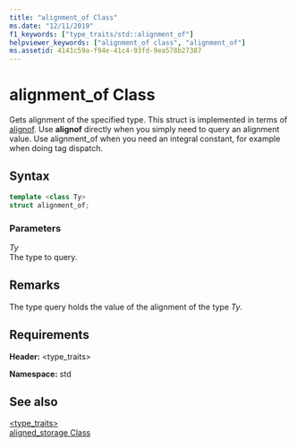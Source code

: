 ```yaml
---
title: "alignment_of Class"
ms.date: "12/11/2019"
f1_keywords: ["type_traits/std::alignment_of"]
helpviewer_keywords: ["alignment_of class", "alignment_of"]
ms.assetid: 4141c59a-f94e-41c4-93fd-9ea578b27387
---
```

# alignment_of Class

Gets alignment of the specified type. This struct is implemented in terms of [alignof](../cpp/alignment-cpp-declarations.md). Use **alignof** directly when you simply need to query an alignment value. Use alignment_of when you need an integral constant, for example when doing tag dispatch.

## Syntax

```cpp
template <class Ty>
struct alignment_of;
```

### Parameters

*Ty*\
The type to query.

## Remarks

The type query holds the value of the alignment of the type *Ty*.

## Requirements

**Header:** \<type_traits>

**Namespace:** std

## See also

[<type_traits>](type-traits.md)\
[aligned_storage Class](aligned-storage-class.md)
